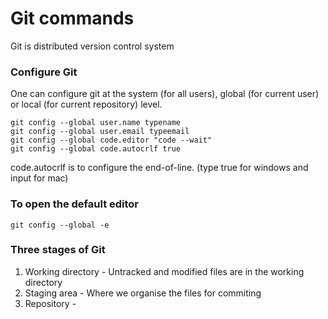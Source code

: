 # Git commands

Git is distributed version control system
### Configure Git

One can configure git at the system (for all users), global (for current user) or local (for current repository) level.

```
git config --global user.name typename
git config --global user.email typeemail
git config --global code.editor "code --wait"
git config --global code.autocrlf true
```
code.autocrlf is to configure the end-of-line. (type true for windows and input for mac)

### To open the default editor

```
git config --global -e
```
### Three stages of Git
  1. Working directory - Untracked and modified files are in the working directory
  2. Staging area - Where we organise the files for commiting
  3. Repository - 
